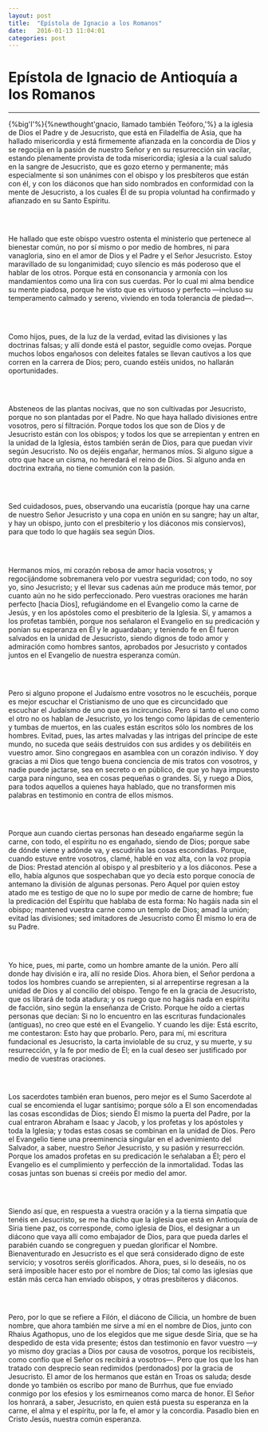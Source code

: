 ```yaml
---
layout: post
title:  "Epístola de Ignacio a los Romanos"
date:   2016-01-13 11:04:01
categories: post
---
```


<div class="toc"></div>

# Epístola de Ignacio de Antioquía a los Romanos

<!--more-->


<hr/>

{%big'I'%}{%newthought'gnacio, llamado también Teóforo,'%} a la iglesia de Dios el Padre y de Jesucristo, que está en Filadelfia de Asia, que ha hallado misericordia y está firmemente afianzada en la concordia de Dios y se regocija en la pasión de nuestro Señor y en su resurrección sin vacilar, estando plenamente provista de toda misericordia; iglesia a la cual saludo en la sangre de Jesucristo, que es gozo eterno y permanente; más especialmente si son unánimes con el obispo y los presbíteros que están con él, y con los diáconos que han sido nombrados en conformidad con la mente de Jesucristo, a los cuales Él de su propia voluntad ha confirmado y afianzado en su Santo Espíritu.

### &nbsp;

He hallado que este obispo vuestro ostenta el ministerio que pertenece al bienestar común, no por sí mismo o por medio de hombres, ni para vanagloria, sino en el amor de Dios y el Padre y el Señor Jesucristo. Estoy maravillado de su longanimidad; cuyo silencio es más poderoso que el hablar de los otros. Porque está en consonancia y armonía con los mandamientos como una lira con sus cuerdas. Por lo cual mi alma bendice su mente piadosa, porque he visto que es virtuoso y perfecto —incluso su temperamento calmado y sereno, viviendo en toda tolerancia de piedad—.

### &nbsp;

Como hijos, pues, de la luz de la verdad, evitad las divisiones y las doctrinas falsas; y allí donde está el pastor, seguidle como ovejas. Porque muchos lobos engañosos con deleites fatales se llevan cautivos a los que corren en la carrera de Dios; pero, cuando estéis unidos, no hallarán oportunidades.

### &nbsp;

Absteneos de las plantas nocivas, que no son cultivadas por Jesucristo, porque no son plantadas por el Padre. No que haya hallado divisiones entre vosotros, pero sí filtración. Porque todos los que son de Dios y de Jesucristo están con los obispos; y todos los que se arrepientan y entren en la unidad de la Iglesia, éstos también serán de Dios, para que puedan vivir según Jesucristo. No os dejéis engañar, hermanos míos. Si alguno sigue a otro que hace un cisma, no heredará el reino de Dios. Si alguno anda en doctrina extraña, no tiene comunión con la pasión.

### &nbsp;

Sed cuidadosos, pues, observando una eucaristía (porque hay una carne de nuestro Señor Jesucristo y una copa en unión en su sangre; hay un altar, y hay un obispo, junto con el presbiterio y los diáconos mis consiervos), para que todo lo que hagáis sea según Dios.

### &nbsp;

Hermanos míos, mi corazón rebosa de amor hacia vosotros; y regocijándome sobremanera velo por vuestra seguridad; con todo, no soy yo, sino Jesucristo; y el llevar sus cadenas aún me produce más temor, por cuanto aún no he sido perfeccionado. Pero vuestras oraciones me harán perfecto [hacia Dios], refugiándome en el Evangelio como la carne de Jesús, y en los apóstoles como el presbiterio de la Iglesia. Sí, y amamos a los profetas también, porque nos señalaron el Evangelio en su predicación y ponían su esperanza en Él y le aguardaban; y teniendo fe en Él fueron salvados en la unidad de Jesucristo, siendo dignos de todo amor y admiración como hombres santos, aprobados por Jesucristo y contados juntos en el Evangelio de nuestra esperanza común.

### &nbsp;

Pero si alguno propone el Judaísmo entre vosotros no le escuchéis, porque es mejor escuchar el Cristianismo de uno que es circuncidado que escuchar el Judaísmo de uno que es incircunciso. Pero si tanto el uno como el otro no os hablan de Jesucristo, yo los tengo como lápidas de cementerio y tumbas de muertos, en las cuales están escritos sólo los nombres de los hombres. Evitad, pues, las artes malvadas y las intrigas del príncipe de este mundo, no suceda que seáis destruidos con sus ardides y os debilitéis en vuestro amor. Sino congregaos en asamblea con un corazón indiviso. Y doy gracias a mi Dios que tengo buena conciencia de mis tratos con vosotros, y nadie puede jactarse, sea en secreto o en público, de que yo haya impuesto carga para ninguno, sea en cosas pequeñas o grandes. Sí, y ruego a Dios, para todos aquellos a quienes haya hablado, que no transformen mis palabras en testimonio en contra de ellos mismos.

### &nbsp;

Porque aun cuando ciertas personas han deseado engañarme según la carne, con todo, el espíritu no es engañado, siendo de Dios; porque sabe de dónde viene y adónde va, y escudriña las cosas escondidas. Porque, cuando estuve entre vosotros, clamé, hablé en voz alta, con la voz propia de Dios: Prestad atención al obispo y al presbiterio y a los diáconos. Pese a ello, había algunos que sospechaban que yo decía esto porque conocía de antemano la división de algunas personas. Pero Aquel por quien estoy atado me es testigo de que no lo supe por medio de carne de hombre; fue la predicación del Espíritu que hablaba de esta forma: No hagáis nada sin el obispo; mantened vuestra carne como un templo de Dios; amad la unión; evitad las divisiones; sed imitadores de Jesucristo como Él mismo lo era de su Padre.

### &nbsp;

Yo hice, pues, mi parte, como un hombre amante de la unión. Pero allí donde hay división e ira, allí no reside Dios. Ahora bien, el Señor perdona a todos los hombres cuando se arrepienten, si al arrepentirse regresan a la unidad de Dios y al concilio del obispo. Tengo fe en la gracia de Jesucristo, que os librará de toda atadura; y os ruego que no hagáis nada en espíritu de facción, sino según la enseñanza de Cristo. Porque he oído a ciertas personas que decían: Si no lo encuentro en las escrituras fundacionales (antiguas), no creo que esté en el Evangelio. Y cuando les dije: Está escrito, me contestaron: Esto hay que probarlo. Pero, para mí, mi escritura fundacional es Jesucristo, la carta inviolable de su cruz, y su muerte, y su resurrección, y la fe por medio de Él; en la cual deseo ser justificado por medio de vuestras oraciones.

### &nbsp;

Los sacerdotes también eran buenos, pero mejor es el Sumo Sacerdote al cual se encomienda el lugar santísimo; porque sólo a El son encomendadas las cosas escondidas de Dios; siendo Él mismo la puerta del Padre, por la cual entraron Abraham e Isaac y Jacob, y los profetas y los apóstoles y toda la Iglesia; y todas estas cosas se combinan en la unidad de Dios. Pero el Evangelio tiene una preeminencia singular en el advenimiento del Salvador, a saber, nuestro Señor Jesucristo, y su pasión y resurrección. Porque los amados profetas en su predicación le señalaban a Él; pero el Evangelio es el cumplimiento y perfección de la inmortalidad. Todas las cosas juntas son buenas si creéis por medio del amor.

### &nbsp;

Siendo así que, en respuesta a vuestra oración y a la tierna simpatía que tenéis en Jesucristo, se me ha dicho que la iglesia que está en Antioquía de Siria tiene paz, os corresponde, como iglesia de Dios, el designar a un diácono que vaya allí como embajador de Dios, para que pueda darles el parabién cuando se congreguen y puedan glorificar el Nombre. Bienaventurado en Jesucristo es el que será considerado digno de este servicio; y vosotros seréis glorificados. Ahora, pues, si lo deseáis, no os será imposible hacer esto por el nombre de Dios; tal como las iglesias que están más cerca han enviado obispos, y otras presbíteros y diáconos.

### &nbsp;

Pero, por lo que se refiere a Filón, el diácono de Cilicia, un hombre de buen nombre, que ahora también me sirve a mí en el nombre de Dios, junto con Rhaius Agathopus, uno de los elegidos que me sigue desde Siria, que se ha despedido de esta vida presente; éstos dan testimonio en favor vuestro —y yo mismo doy gracias a Dios por causa de vosotros, porque los recibisteis, como confío que el Señor os recibirá a vosotros—. Pero que los que los han tratado con desprecio sean redimidos (perdonados) por la gracia de Jesucristo. El amor de los hermanos que están en Troas os saluda; desde donde yo también os escribo por mano de Burrhus, que fue enviado conmigo por los efesios y los esmirneanos como marca de honor. El Señor los honrará, a saber, Jesucristo, en quien está puesta su esperanza en la carne, el alma y el espíritu, por la fe, el amor y la concordia. Pasadlo bien en Cristo Jesús, nuestra común esperanza.